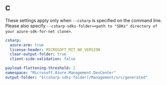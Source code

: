 ## C

These settings apply only when `--csharp` is specified on the command line.
Please also specify `--csharp-sdks-folder=<path to "SDKs" directory of your azure-sdk-for-net clone>`.

```yaml $(csharp)
csharp:
  azure-arm: true
  license-header: MICROSOFT_MIT_NO_VERSION
  clear-output-folder: true
  client-side-validation: false

payload-flattening-threshold: 2
namespace: "Microsoft.Azure.Management.DevCenter"
output-folder: "$(csharp-sdks-folder)/Management/src/generated"
```
